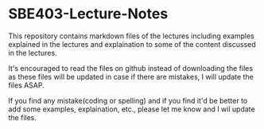 # SBE403-Lecture-Notes

This repository contains markdown files of the lectures including examples explained in the lectures and explaination to some of the content discussed in the lectures.

It's encouraged to read the files on github instead of downloading the files as these files will be updated in case if there are mistakes, I will update the files ASAP.

If you find any mistake(coding or spelling) and if you find it'd be better to add some examples, explaination, etc., please let me know and I wil update the files.

